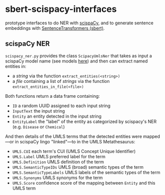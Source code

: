 # sbert-scispacy-interfaces
prototype interfaces to do NER with [scispaCy](https://allenai.github.io/scispacy/), and to generate sentence embeddings with [SentenceTransformers (sbert)](https://www.sbert.net).


## scispaCy NER

`scispacy_ner.py` provides the class `ScipacyUmlsNer` that takes as input a scispaCy model name (see models [here](https://allenai.github.io/scispacy/)) and then can extract named entities in:
- a _string_ via the function `extract_entities(<string>)`
- a _file_ containing a list of _strings_ via the function `extract_entities_in_file(<file>)` 

Both functions return a data frame containing:
- `ID` a random UUID assigned to each input string
- `InputText` the input string
- `Entity` an entity detected in the input string 
- `EntityLabel` the "label" of the entity as categorized by scispacy's NER (e.g. `Disease` or `Chemical`)

And then details of the UMLS terms that the detected entities were mapped—or in scispaCy lingo "linked"—to in the UMLS Metathesaurus:
- `UMLS.CUI` each term's CUI (UMLS Concept Unique Identifier)
- `UMLS.Label` UMLS preferred label for the term
- `UMLS.Definition` UMLS definition of the term
- `UMLS.SemanticTypeIDs` UMLS (broad) semantic types of the term 
- `UMLS.SemanticTypeLabels` UMLS labels of the semantic types of the term
- `UMLS.Synonyms` UMLS synonyms for the term
- `UMLS.Score` confidence score of the mapping between `Entity` and this UMLS term 